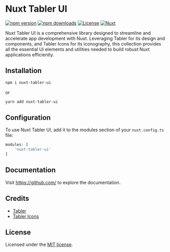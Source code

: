 # Nuxt Tabler UI

[![npm version][npm-version-src]][npm-version-href]
[![npm downloads][npm-downloads-src]][npm-downloads-href]
[![License][license-src]][license-href]
[![Nuxt][nuxt-src]][nuxt-href]

Nuxt Tabler UI is a comprehensive library designed to streamline and accelerate app development with Nuxt. Leveraging Tabler for its design and components, and Tabler Icons for its iconography, this collection provides all the essential UI elements and utilities needed to build robust Nuxt applications efficiently.


## Installation

```bash
npm i nuxt-tabler-ui
```
or
```bash
yarn add nuxt-tabler-ui
```
## Configuration
To use Nuxt Tabler UI, add it to the modules section of your `nuxt.config.ts` file:
```typescript
modules: [
    'nuxt-tabler-ui'
]
```


## Documentation

Visit https://github.com/ to explore the documentation.

## Credits

- [Tabler](https://tabler.io/)
- [Tabler Icons](https://tabler.io/icons)

## License

Licensed under the [MIT license](https://opensource.org/license/mit).

<!-- Badges -->
[npm-version-src]: https://img.shields.io/npm/v/nuxt-tabler-ui/latest.svg?style=flat&colorA=18181B&colorB=28CF8D
[npm-version-href]: https://npmjs.com/package/nuxt-tabler-ui

[npm-downloads-src]: https://img.shields.io/npm/dm/nuxt-tabler-ui.svg?style=flat&colorA=18181B&colorB=28CF8D
[npm-downloads-href]: https://npmjs.com/package/nuxt-tabler-ui

[license-src]: https://img.shields.io/github/license/nuxt/ui.svg?style=flat&colorA=18181B&colorB=28CF8D
[license-href]: https://github.com/nuxt/ui/blob/main/LICENSE

[nuxt-src]: https://img.shields.io/badge/Nuxt-18181B?logo=nuxt.js
[nuxt-href]: https://nuxt.com